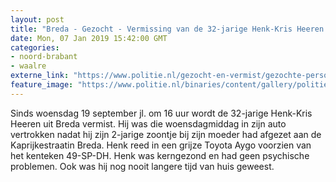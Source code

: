 ```yaml
---
layout: post
title: "Breda - Gezocht - Vermissing van de 32-jarige Henk-Kris Heeren uit Breda"
date: Mon, 07 Jan 2019 15:42:00 GMT
categories: 
- noord-brabant 
- waalre 
externe_link: "https://www.politie.nl/gezocht-en-vermist/gezochte-personen/2018/november/08-vermissing-van-de-32-jarige-henk-kris-heeren-uit-breda.html"
feature_image: "https://www.politie.nl/binaries/content/gallery/politie/gezocht/verdachten/2018/november/09-ob/bb_181119/henk-kris-1.jpg"
---
```


Sinds woensdag 19 september jl. om 16 uur wordt de 32-jarige Henk-Kris Heeren uit Breda vermist. Hij was die woensdagmiddag in zijn auto vertrokken nadat hij zijn 2-jarige zoontje bij zijn moeder had afgezet aan de Kaprijkestraatin Breda.  Henk reed in een grijze Toyota Aygo voorzien van het kenteken 49-SP-DH. Henk was kerngezond en had geen psychische problemen. Ook was hij nog nooit langere tijd van huis geweest.

